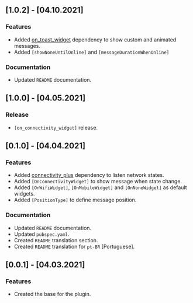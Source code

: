 ## [1.0.2] - [04.10.2021]
### Features
- Added [on_toast_widget](https://pub.dev/packages/on_toast_widget) dependency to show custom and animated messages.
- Added `[showNoneUntilOnline]` and `[messageDurationWhenOnline]`

### Documentation
- Updated `README` documentation.

## [1.0.0] - [04.05.2021]
### Release

- `[on_connectivity_widget]` release.

## [0.1.0] - [04.04.2021]
### Features
- Added [connectivity_plus](https://pub.dev/packages/connectivity_plus) dependency to listen network states.
- Added `[OnConnectivityWidget]` to show message when state change.
- Added `[OnWifiWidget]`, `[OnMobileWidget]` and `[OnNoneWidget]` as default widgets.
- Added `[PositionType]` to define message position.

### Documentation
- Updated `README` documentation.
- Updated `pubspec.yaml`.
- Created `README` translation section.
- Created `README` translation for `pt-BR` [Portuguese].

## [0.0.1] - [04.03.2021]
### Features
- Created the base for the plugin.

<!-- 
## [Version] - [Date]
### Features
- TODO

### Fixes
- TODO

### Documentation
- TODO

### Changes
- TODO

### Important Changes
- TODO
 -->